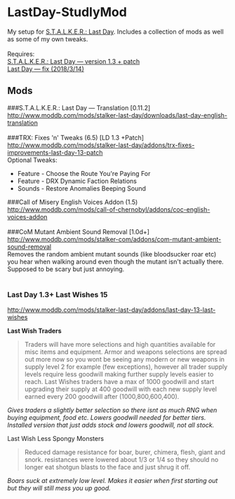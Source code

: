# LastDay-StudlyMod

My setup for [S.T.A.L.K.E.R.: Last Day](http://www.moddb.com/mods/stalker-last-day). Includes a collection of mods as well as some of my own tweaks.<br/>
<br/>
Requires:<br/>
[S.T.A.L.K.E.R.: Last Day — version 1.3 + patch](http://www.moddb.com/mods/stalker-last-day/downloads/last-day-1-3)<br/>
[Last Day — fix (2018/3/14)](https://drive.google.com/file/d/1BFSO2yjtKZIClWsBmrrINI8_EBkPMlQP/view)<br/>
## Mods
###S.T.A.L.K.E.R.: Last Day — Translation [0.11.2]
http://www.moddb.com/mods/stalker-last-day/downloads/last-day-english-translation<br/>
<br/>
###TRX: Fixes 'n' Tweaks (6.5) [LD 1.3 +Patch]
http://www.moddb.com/mods/stalker-last-day/addons/trx-fixes-improvements-last-day-13-patch<br/>
Optional Tweaks:<br/>
- Feature - Choose the Route You're Paying For
- Feature - DRX Dynamic Faction Relations
- Sounds - Restore Anomalies Beeping Sound

###Call of Misery English Voices Addon (1.5)
http://www.moddb.com/mods/call-of-chernobyl/addons/coc-english-voices-addon<br/>
<br/>
###CoM Mutant Ambient Sound Removal [1.0d+]
http://www.moddb.com/mods/stalker-com/addons/com-mutant-ambient-sound-removal<br/>
Removes the random ambient mutant sounds (like bloodsucker roar etc) you hear when walking around even though the mutant isn't actually there. Supposed to be scary but just annoying.<br/>
<br/>
### Last Day 1.3+ Last Wishes 15
http://www.moddb.com/mods/stalker-last-day/addons/last-day-13-last-wishes<br/>

**Last Wish Traders**
>Traders will have more selections and high quantities available for misc items and equipment. Armor and weapons selections are spread out more now so you wont be seeing any modern or new weapons in supply level 2 for example (few exceptions), however all trader supply levels require less goodwill making further supply levels easier to reach. Last Wishes traders have a max of 1000 goodwill and start upgrading their supply at 400 goodwill with each new supply level earned every 200 goodwill after (1000,800,600,400).

*Gives traders a slightly better selection so there isnt as much RNG when buying equipment, food etc. Lowers goodwill needed for better tiers. Installed version that just adds stock and lowers goodwill, not all stock.*

Last Wish Less Spongy Monsters
>Reduced damage resistance for boar, burer, chimera, flesh, giant and snork. resistances were lowered about 1/3 or 1/4 so they should no longer eat shotgun blasts to the face and just shrug it off.

*Boars suck at extremely low level. Makes it easier when first starting out but they will still mess you up good.*